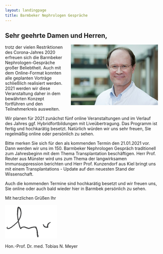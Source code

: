 ```yaml
---
layout: landingpage
title: Barmbeker Nephrologen Gespräche
---
```

## Sehr geehrte Damen und Herren,

<img src="/assets/images/CA_Meyer.jpg" height="200rem" style="float:right; margin-left:20px; margin-bottom:20px;">
trotz der vielen Restriktionen des Corona-Jahres 2020 erfreuen sich die Barmbeker Nephrologen-Gespräche großer Beliebtheit. Auch mit dem Online-Format konnten alle geplanten Vorträge schließlich realisiert werden. 2021 werden wir diese Veranstaltung daher in dem bewährten Konzept fortführen und den Teilnehmerkreis ausweiten.

Wir planen für 2021 zunächst fünf online Veranstaltungen und im Verlauf des Jahres ggf. Hybridfortbildungen mit Liveübertragung. Das Programm ist fertig und hochkarätig besetzt. Natürlich würden wir uns sehr freuen, Sie regelmäßig online oder persönlich zu sehen.

Bitte merken Sie sich für den als kommenden Termin den 21.01.2021 vor. Dann werden wir uns im 150. Barmbeker Nephrologen Gespräch traditionell zum Jahresbeginn mit dem Thema Transplantation beschäftigen. Herr Prof. Reuter aus Münster wird uns zum Thema der langwirksamen Immunsuppression berichten und Herr Prof. Kunzendorf aus Kiel bringt uns mit einem Transplantations - Update auf den neuesten Stand der Wissenschaft.

Auch die kommenden Termine sind hochkarätig besetzt und wir freuen uns, Sie online oder auch bald wieder hier in Barmbek persönlich zu sehen.

Mit herzlichen Grüßen Ihr  

![Unterschrift Prof. Meyer](/assets/images/unterschrift-meyer.png)  

Hon.-Prof. Dr. med. Tobias N. Meyer  
